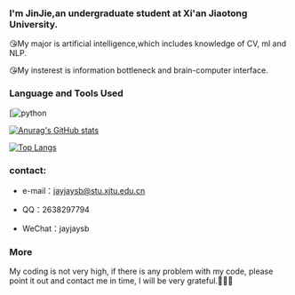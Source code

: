 ### I'm JinJie,an undergraduate student at Xi'an Jiaotong University.

😘My major is artificial intelligence,which includes knowledge of CV, ml and NLP.

😘My insterest is information bottleneck and brain-computer interface.

### Language and Tools Used

[![python](https://image.baidu.com/search/detail?ct=503316480&z=undefined&tn=baiduimagedetail&ipn=d&word=python&step_word=&ie=utf-8&in=&cl=2&lm=-1&st=undefined&hd=undefined&latest=undefined&copyright=undefined&cs=2274119504,3159818651&os=458004695,2068751472&simid=2274119504,3159818651&pn=16&rn=1&di=7214885350303334401&ln=1671&fr=&fmq=1683727193840_R&fm=&ic=undefined&s=undefined&se=&sme=&tab=0&width=undefined&height=undefined&face=undefined&is=0,0&istype=0&ist=&jit=&bdtype=0&spn=0&pi=0&gsm=1e&objurl=https%3A%2F%2Fask.qcloudimg.com%2Fhttp-save%2Fdeveloper-news%2F6c3esehji8.jpeg%3FimageView2%2F2%2Fw%2F1620&rpstart=0&rpnum=0&adpicid=0&nojc=undefined&dyTabStr=MCw2LDEsNCw1LDMsMiw3LDgsOQ%3D%3D)


[![Anurag's GitHub stats](https://github-readme-stats.vercel.app/api?username=kid-yang233)](https://github.com/anuraghazra/github-readme-stats)

[![Top Langs](https://github-readme-stats.vercel.app/api/top-langs/?username=kid-yang233)](https://github.com/anuraghazra/github-readme-stats)

### contact:
* e-mail：jayjaysb@stu.xjtu.edu.cn

* QQ：2638297794
  
* WeChat：jayjaysb

### More

My coding is not very high, if there is any problem with my code, please point it out and contact me in time, I will be very grateful.🥺🥺🥺
